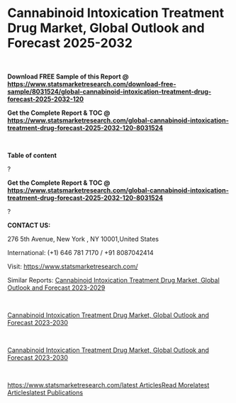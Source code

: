 <h1>Cannabinoid Intoxication Treatment Drug Market, Global Outlook and Forecast 2025-2032</h1><br/><p><strong>Download FREE Sample of this Report @ <a href="https://www.statsmarketresearch.com/download-free-sample/8031524/global-cannabinoid-intoxication-treatment-drug-forecast-2025-2032-120">https://www.statsmarketresearch.com/download-free-sample/8031524/global-cannabinoid-intoxication-treatment-drug-forecast-2025-2032-120</a></strong></p>
 
 
 
 <div><b>Get the Complete Report & TOC @ <a href="https://www.statsmarketresearch.com/global-cannabinoid-intoxication-treatment-drug-forecast-2025-2032-120-8031524">https://www.statsmarketresearch.com/global-cannabinoid-intoxication-treatment-drug-forecast-2025-2032-120-8031524</a></b></div>
 
 
 
 <p><br />
 
 <b>Table of content</b></p>
 
 
 
 <p>? </p>
 
 
 
 <div><b>Get the Complete Report & TOC @ <a href="https://www.statsmarketresearch.com/global-cannabinoid-intoxication-treatment-drug-forecast-2025-2032-120-8031524">https://www.statsmarketresearch.com/global-cannabinoid-intoxication-treatment-drug-forecast-2025-2032-120-8031524</a></b></div>
 
 
 
 <p>? </p>
 
 
 
 <p><b>CONTACT US:</b><br />
 
 276 5th Avenue, New York , NY 10001,United States<br />
 
 International: (+1) 646 781 7170 / +91 8087042414<br />
 
 Visit: <a href="https://www.statsmarketresearch.com/">https://www.statsmarketresearch.com/</a><br />
 
 Similar Reports: <a href="https://www.statsmarketresearch.com/global-cannabinoid-intoxication-treatment-drug-forecast-2025-2032-120-8031524">Cannabinoid Intoxication Treatment Drug Market, Global Outlook and Forecast 2023-2029</a><br />
 
 <br />
 
 <a href="https://www.statsmarketresearch.com/global-cannabinoid-intoxication-treatment-drug-forecast-2025-2032-120-8031524">Cannabinoid Intoxication Treatment Drug Market, Global Outlook and Forecast 2023-2030</a><br />
 
 <br />
 
 <a href="https://www.statsmarketresearch.com/global-cannabinoid-intoxication-treatment-drug-forecast-2025-2032-120-8031524">Cannabinoid Intoxication Treatment Drug Market, Global Outlook and Forecast 2023-2030</a><br />
 
 <br />
 
 <a href="https://gyeongbokgung.com">https://www.statsmarketresearch.com/</a><a href="https://hallyeomaritime.com">latest Articles</a><a href="https://jingwansa.com">Read More</a><a href="https://nguoiviet.jp/">latest Articles</a><a href="https://www.intelmarketresearch.com/">latest Publications</a></p>